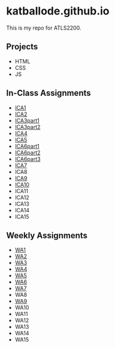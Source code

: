 # katballode.github.io

This is my repo for ATLS2200.

## Projects

- HTML
- CSS
- JS

## In-Class Assignments

- [ICA1](https://docs.google.com/document/d/1gXUa0FQ6lnlXCiCBjELnI0xhBYzZiOd4etElbztcwoo/edit?usp=sharing)
- [ICA2](https://docs.google.com/document/d/11DRilTb0F4fm3RGShvfvzrda7Vk0WCQ9qtxzAWxOGlo/edit?usp=sharing)
- [ICA3part1](https://katballode.github.io/ica/ica3a.html)
- [ICA3part2](https://katballode.github.io/ica/ica3-part2/ica3b.html)
- [ICA4](https://katballode.github.io/ica/ica4.html)
- [ICA5](https://katballode.github.io/ica/ica5.html)
- [ICA6part1](https://katballode.github.io/ica/ica6-part1)
- [ICA6part2](https://katballode.github.io/ica/ica6-part2)
- [ICA6part3](https://katballode.github.io/ica/ica6-part3)
- [ICA7](https://katballode.github.io/ica/ica7.html)
- ICA8
- [ICA9](https://katballode.github.io/ica/ica9.html)
- [ICA10](https://katballode.github.io/ica/ica10.html)
- ICA11
- ICA12
- ICA13
- ICA14
- ICA15

## Weekly Assignments

- [WA1](https://katballode.github.io/wa/wa1.html)
- [WA2](https://katballode.github.io/wa/wa2.html)
- [WA3](https://katballode.github.io/wa/wa3.html)
- [WA4](https://katballode.github.io/wa/wa4.html)
- [WA5](https://katballode.github.io/wa/wa5.html)
- [WA6](https://katballode.github.io/wa/wa6/index.html)
- [WA7](https://katballode.github.io/wa/wa7.html)
- WA8
- [WA9](katballode.github.io/wa/wa9/wa9.html)
- WA10
- WA11
- WA12
- WA13
- WA14
- WA15

